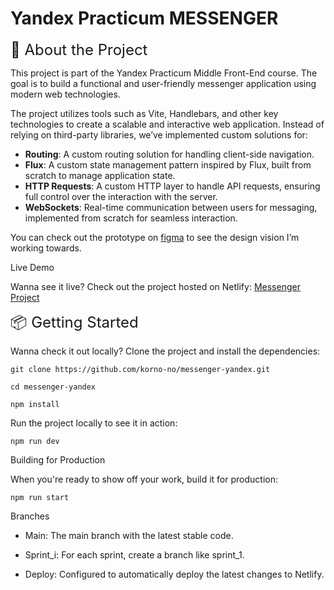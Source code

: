 
# Yandex Practicum MESSENGER

<font size="5">🌟 About the Project </font>

This project is part of the Yandex Practicum Middle Front-End course. The goal is to build a functional and user-friendly messenger application using modern web technologies.

The project utilizes tools such as Vite, Handlebars, and other key technologies to create a scalable and interactive web application. Instead of relying on third-party libraries, we’ve implemented custom solutions for:

- **Routing**: A custom routing solution for handling client-side navigation.
- **Flux**: A custom state management pattern inspired by Flux, built from scratch to manage application state.
- **HTTP Requests**: A custom HTTP layer to handle API requests, ensuring full control over the interaction with the server.
- **WebSockets**: Real-time communication between users for messaging, implemented from scratch for seamless interaction.


You can check out the prototype on [figma](https://www.figma.com/design/U9OaAoHcsa2Xy1UN7R42cJ/Untitled?node-id=0-1&t=JNhjrIr3G59G323D-0) to see the design vision I’m working towards.

Live Demo

Wanna see it live? Check out the project hosted on Netlify: [Messenger Project](https://messenger-korno.netlify.app/)

<font size="5">📦 Getting Started</font>

Wanna check it out locally? Clone the project and install the dependencies:

```
git clone https://github.com/korno-no/messenger-yandex.git

cd messenger-yandex

npm install
```

Run the project locally to see it in action:

  ```npm run dev```

Building for Production

When you're ready to show off your work, build it for production:

  ```npm run start```

Branches

  - Main: The main branch with the latest stable code.
  
  - Sprint_i: For each sprint, create a branch like sprint_1.
  
  - Deploy:  Configured to automatically deploy the latest changes to Netlify. 
